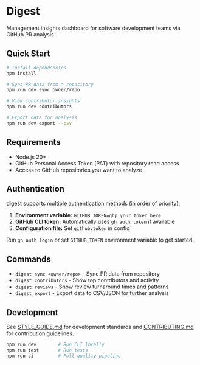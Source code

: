 # Digest

Management insights dashboard for software development teams via GitHub PR analysis.

## Quick Start

```bash
# Install dependencies
npm install

# Sync PR data from a repository
npm run dev sync owner/repo

# View contributor insights
npm run dev contributors

# Export data for analysis
npm run dev export --csv
```

## Requirements

- Node.js 20+
- GitHub Personal Access Token (PAT) with repository read access
- Access to GitHub repositories you want to analyze

## Authentication

digest supports multiple authentication methods (in order of priority):

1. **Environment variable:** `GITHUB_TOKEN=ghp_your_token_here`
2. **GitHub CLI token:** Automatically uses `gh auth token` if available
3. **Configuration file:** Set `github.token` in config

Run `gh auth login` or set `GITHUB_TOKEN` environment variable to get started.

## Commands

- `digest sync <owner/repo>` - Sync PR data from repository
- `digest contributors` - Show top contributors and activity
- `digest reviews` - Show review turnaround times and patterns
- `digest export` - Export data to CSV/JSON for further analysis

## Development

See [STYLE_GUIDE.md](./STYLE_GUIDE.md) for development standards and [CONTRIBUTING.md](./CONTRIBUTING.md) for contribution guidelines.

```bash
npm run dev        # Run CLI locally
npm run test       # Run tests
npm run ci         # Full quality pipeline
```